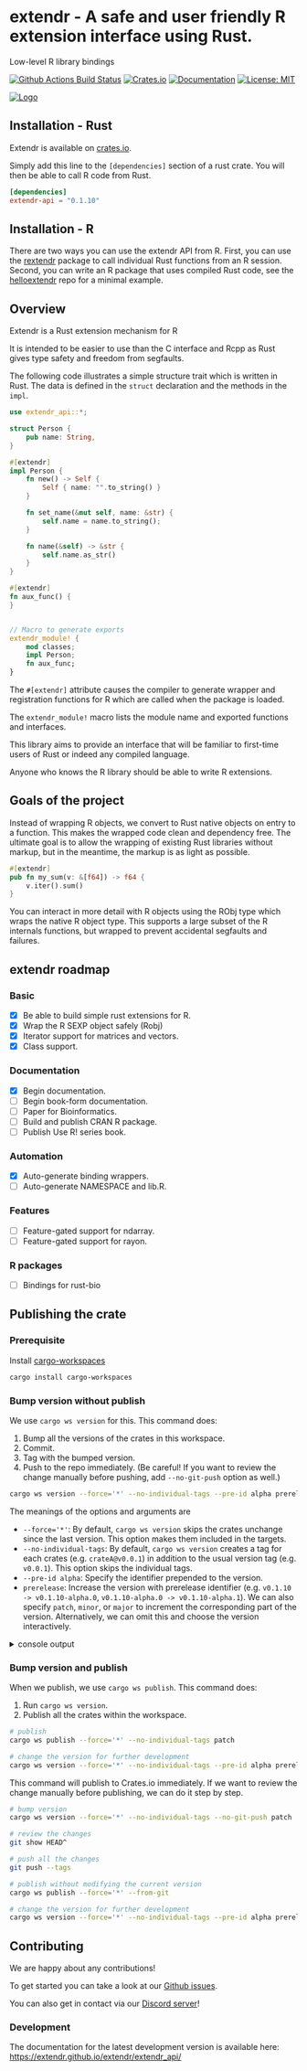 # extendr - A safe and user friendly R extension interface using Rust.

Low-level R library bindings

[![Github Actions Build Status](https://github.com/extendr/extendr/workflows/Tests/badge.svg)](https://github.com/extendr/extendr/actions)
[![Crates.io](http://meritbadge.herokuapp.com/extendr-api)](https://crates.io/crates/extendr-api)
[![Documentation](https://docs.rs/extendr-api/badge.svg)](https://docs.rs/extendr-api)
[![License: MIT](https://img.shields.io/badge/License-MIT-yellow.svg)](https://opensource.org/licenses/MIT)

[![Logo](https://github.com/extendr/extendr/raw/master/extendr-logo-256.png)](https://github.com/extendr/extendr/raw/master/extendr-logo-256.png)

## Installation - Rust

Extendr is available on [crates.io](https://crates.io/crates/extendr-api).

Simply add this line to the `[dependencies]` section of a rust crate.
You will then be able to call R code from Rust.

```toml
[dependencies]
extendr-api = "0.1.10"
```
## Installation - R

There are two ways you can use the extendr API from R. First, you can use the [rextendr](https://extendr.github.io/rextendr/) package to call individual Rust functions from an R session. Second, you can write an R package that uses compiled Rust code, see the [helloextendr](https://github.com/extendr/helloextendr) repo for a minimal example.

## Overview

Extendr is a Rust extension mechanism for R

It is intended to be easier to use than the C interface and
Rcpp as Rust gives type safety and freedom from segfaults.

The following code illustrates a simple structure trait
which is written in Rust. The data is defined in the `struct`
declaration and the methods in the `impl`.

```rust
use extendr_api::*;

struct Person {
    pub name: String,
}

#[extendr]
impl Person {
    fn new() -> Self {
        Self { name: "".to_string() }
    }

    fn set_name(&mut self, name: &str) {
        self.name = name.to_string();
    }

    fn name(&self) -> &str {
        self.name.as_str()
    }
}

#[extendr]
fn aux_func() {
}


// Macro to generate exports
extendr_module! {
    mod classes;
    impl Person;
    fn aux_func;
}
```

The `#[extendr]` attribute causes the compiler to generate
wrapper and registration functions for R which are called
when the package is loaded.

The `extendr_module!` macro lists the module name and exported functions
and interfaces.

This library aims to provide an interface that will be familiar to
first-time users of Rust or indeed any compiled language.

Anyone who knows the R library should be able to write R extensions.

## Goals of the project

Instead of wrapping R objects, we convert to Rust native objects
on entry to a function. This makes the wrapped code clean and dependency
free. The ultimate goal is to allow the wrapping of existing 
Rust libraries without markup, but in the meantime, the markup
is as light as possible.

```rust
#[extendr]
pub fn my_sum(v: &[f64]) -> f64 {
    v.iter().sum()
}
```

You can interact in more detail with R objects using the RObj
type which wraps the native R object type. This supports a large
subset of the R internals functions, but wrapped to prevent
accidental segfaults and failures.

## extendr roadmap

### Basic
- [x] Be able to build simple rust extensions for R.
- [x] Wrap the R SEXP object safely (Robj)
- [x] Iterator support for matrices and vectors.
- [x] Class support.

### Documentation
- [x] Begin documentation.
- [ ] Begin book-form documentation.
- [ ] Paper for Bioinformatics.
- [ ] Build and publish CRAN R package.
- [ ] Publish Use R! series book.

### Automation
- [x] Auto-generate binding wrappers.
- [ ] Auto-generate NAMESPACE and lib.R.

### Features
- [ ] Feature-gated support for ndarray.
- [ ] Feature-gated support for rayon.

### R packages
- [ ] Bindings for rust-bio

## Publishing the crate

### Prerequisite

Install [cargo-workspaces](https://github.com/pksunkara/cargo-workspaces)

``` sh
cargo install cargo-workspaces
```

### Bump version without publish

We use `cargo ws version` for this. This command does:

1. Bump all the versions of the crates in this workspace.
2. Commit.
3. Tag with the bumped version.
4. Push to the repo immediately. (Be careful! If you want to review the change manually before pushing, add `--no-git-push` option as well.)

``` sh
cargo ws version --force='*' --no-individual-tags --pre-id alpha prerelease
```

The meanings of the options and arguments are

* `--force='*'`: By default, `cargo ws version` skips the crates unchange since the last version. This option makes them included in the targets. 
* `--no-individual-tags`: By default, `cargo ws version` creates a tag for each crates (e.g. `crateA@v0.0.1`) in addition to the usual version tag (e.g. `v0.0.1`). This option skips the individual tags.
* `--pre-id alpha`: Specify the identifier prepended to the version.
* `prerelease`: Increase the version with prerelease identifier (e.g. `v0.1.10 -> v0.1.10-alpha.0`, `v0.1.10-alpha.0 -> v0.1.10-alpha.1`). We can also specify `patch`, `minor`, or `major` to increment the corresponding part of the version. Alternatively, we can omit this and choose the version interactively.

<details>

<summary>console output</summary>

If you are asked to select a new version interactively, move the cursor with <kbd>↑</kbd><kbd>↓</kbd>, and press <kbd>Enter</kbd> to choose.

``` console
info looking for changes since v0.1.10
info current common version 0.1.11
? Select a new version (currently 0.1.11) ›
❯ Patch (0.1.12)
  Minor (0.2.0)
  Major (1.0.0)
  Prepatch (0.1.12-alpha.0)
  Preminor (0.2.0-alpha.0)
  Premajor (1.0.0-alpha.0)
  Custom Prerelease
  Custom Version
```

Then, you will be asked to confirm the change. Press `y` to proceed.

``` console
Changes:
 - extendr-api: 0.1.12-alpha.0 => 0.1.12-alpha.1
 - extendr-engine: 0.1.12-alpha.0 => 0.1.12-alpha.1
 - extendr-macros: 0.1.12-alpha.0 => 0.1.12-alpha.1

? Are you sure you want to create these versions? (y/N) › no
```

</details>

### Bump version and publish

When we publish, we use `cargo ws publish`. This command does:

1. Run `cargo ws version`.
2. Publish all the crates within the workspace.

``` sh
# publish
cargo ws publish --force='*' --no-individual-tags patch

# change the version for further development
cargo ws version --force='*' --no-individual-tags --pre-id alpha prerelease
```

This command will publish to Crates.io immediately.
If we want to review the change manually before publishing, we can do it step by step.

``` sh
# bump version
cargo ws version --force='*' --no-individual-tags --no-git-push patch

# review the changes
git show HEAD^

# push all the changes
git push --tags

# publish without modifying the current version
cargo ws publish --force='*' --from-git

# change the version for further development
cargo ws version --force='*' --no-individual-tags --pre-id alpha prerelease
```

## Contributing

We are happy about any contributions!

To get started you can take a look at our [Github issues](https://github.com/extendr/extendr/issues).

You can also get in contact via our [Discord server](https://discord.gg/7hmApuc)!

### Development

The documentation for the latest development version is available here: <https://extendr.github.io/extendr/extendr_api/>
